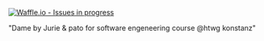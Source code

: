 [![Waffle.io - Issues in progress](https://badge.waffle.io/mindray87/Dame-by-JuRie-und-Pato.png?label=in%20progress&title=In%20Progress)](http://waffle.io/mindray87/Dame-by-JuRie-und-Pato)

"Dame by Jurie & pato for software engeneering course @htwg konstanz" 
